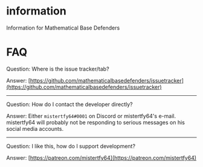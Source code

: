 # information
Information for Mathematical Base Defenders

# FAQ

Question: Where is the issue tracker/tab?

Answer: [https://github.com/mathematicalbasedefenders/issuetracker](https://github.com/mathematicalbasedefenders/issuetracker)

---

Question: How do I contact the developer directly?

Answer: Either `mistertfy64#0001` on Discord or mistertfy64's e-mail. mistertfy64 will probably not be responding to serious messages on his social media accounts.

---

Question: I like this, how do I support development?

Answer: [https://patreon.com/mistertfy64](https://patreon.com/mistertfy64)
